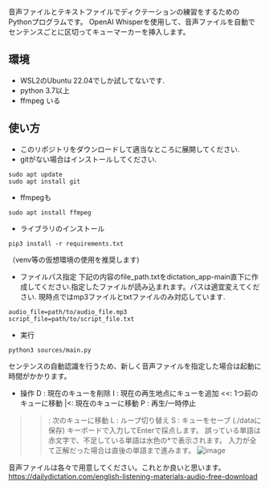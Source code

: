 音声ファイルとテキストファイルでディクテーションの練習をするためのPythonプログラムです。
OpenAI Whisperを使用して、音声ファイルを自動でセンテンスごとに区切ってキューマーカーを挿入します。

## 環境
- WSL2のUbuntu 22.04でしか試してないです.
- python 3.7以上
- ffmpeg いる

## 使い方
- このリポジトリをダウンロードして適当なところに展開してください.
- gitがない場合はインストールしてください.
```
sudo apt update
sudo apt install git
```
- ffmpegも
```
sudo apt install ffmpeg

```
- ライブラリのインストール
```
pip3 install -r requirements.txt
```
（venv等の仮想環境の使用を推奨します)

- ファイルパス指定
  下記の内容のfile_path.txtをdictation_app-main直下に作成してください.指定したファイルが読み込まれます。パスは適宜変えてください.
  現時点ではmp3ファイルとtxtファイルのみ対応しています.
```
audio_file=path/to/audio_file.mp3
script_file=path/to/script_file.txt
```
- 実行
```
python3 sources/main.py
```
センテンスの自動認識を行うため、新しく音声ファイルを指定した場合は起動に時間がかかります。

- 操作
D : 現在のキューを削除
I : 現在の再生地点にキューを追加
<<: 1つ前のキューに移動
|<: 現在のキューに移動
P : 再生/一時停止
>>: 次のキューに移動
L : ループ切り替え
S : キューをセーブ (./dataに保存)
キーボードで入力してEnterで採点します。
誤っている単語は赤文字で、不足している単語は水色の*で表示されます。
入力が全て正解だった場合は直後の単語まで進みます。
![image](https://github.com/user-attachments/assets/97f4a40f-db69-4340-ab4e-f3497856ec76)

音声ファイルは各々で用意してください。これとか良いと思います。
https://dailydictation.com/english-listening-materials-audio-free-download

